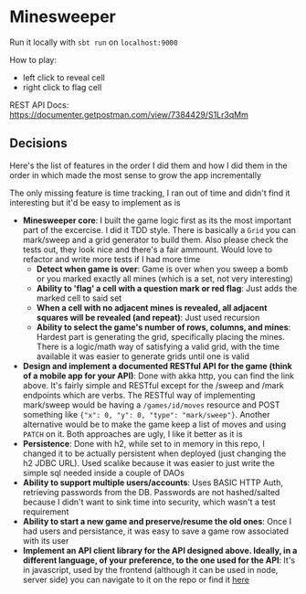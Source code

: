 # Minesweeper

Run it locally with `sbt run` on `localhost:9000`

How to play:
 - left click to reveal cell
 - right click to flag cell

REST API Docs: https://documenter.getpostman.com/view/7384429/S1Lr3qMm

## Decisions

Here's the list of features in the order I did them and how
I did them in the order in which made the most sense to grow the app incrementally

The only missing feature is time tracking, I ran out of time and didn't find it interesting but it'd be easy to implement as is


* **Minesweeper core**: I built the game logic first as its the most important part of the excercise. I did it TDD style. There is basically a `Grid` you can mark/sweep and a grid generator to build them. Also please check the tests out, they look nice and there's a fair ammount. Would love to refactor and write more tests if I had more time
  * **Detect when game is over**: Game is over when you sweep a bomb or you marked exactly all mines (which is a set, not very interesting)
  * **Ability to 'flag' a cell with a question mark or red flag**: Just adds the marked cell to said set
  * **When a cell with no adjacent mines is revealed, all adjacent squares will be revealed (and repeat)**: Just used recursion
  * **Ability to select the game's number of rows, columns, and mines**: Hardest part is generating the grid, specifically placing the mines. 
  There is a logic/math way of satisfying a valid grid, with the time available it was easier to generate grids until one is valid 
* **Design and implement a documented RESTful API for the game (think of a mobile app for your API)**: Done with akka http, you can find the link above. It's fairly simple and RESTful except for the /sweep and /mark endpoints which are verbs. The RESTful way of implementing mark/sweep would be having a `/games/id/moves` resource and POST something like `{"x": 0, "y": 0, "type": "mark/sweep"}`. Another alternative would be to make the game keep a list of moves and using `PATCH` on it. Both approaches are ugly, I like it better as it is
* **Persistence**: Done with h2, while set to in memory in this repo, I changed it to be actually persistent when deployed (just changing the h2 JDBC URL). Used scalike because it was easier to just write the simple sql needed inside a couple of DAOs
* **Ability to support multiple users/accounts**: Uses BASIC HTTP Auth, retrieving passwords from the DB. Passwords are not hashed/salted because I didn't want to sink time into security, which wasn't a test requirement 
* **Ability to start a new game and preserve/resume the old ones**: Once I had users and persistance, it was easy to save a game row associated with its user
* **Implement an API client library for the API designed above. Ideally, in a different language, of your preference, to the one used for the API**: It's in javascript, used by the frontend (although it can be used in node, server side) you can navigate to it on the repo or find it [here](https://github.com/julianSelser/minesweeper/blob/master/src/main/resources/site/js/client.js) 

